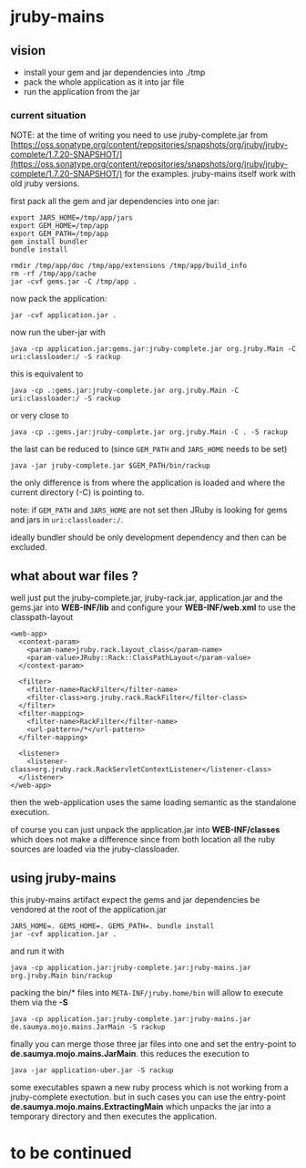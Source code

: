 # jruby-mains

## vision

* install your gem and jar dependencies into ./tmp
* pack the whole application as it into jar file
* run the application from the jar

### current situation

NOTE: at the time of writing you need to use jruby-complete.jar from [https://oss.sonatype.org/content/repositories/snapshots/org/jruby/jruby-complete/1.7.20-SNAPSHOT/](https://oss.sonatype.org/content/repositories/snapshots/org/jruby/jruby-complete/1.7.20-SNAPSHOT/) for the examples. jruby-mains itself work with old jruby versions.

first pack all the gem and jar dependencies into one jar:

	export JARS_HOME=/tmp/app/jars
	export GEM_HOME=/tmp/app
	export GEM_PATH=/tmp/app
	gem install bundler
	bundle install

	rmdir /tmp/app/doc /tmp/app/extensions /tmp/app/build_info
	rm -rf /tmp/app/cache
	jar -cvf gems.jar -C /tmp/app .

now pack the application:

	jar -cvf application.jar .

now run the uber-jar with

	java -cp application.jar:gems.jar:jruby-complete.jar org.jruby.Main -C uri:classloader:/ -S rackup

this is equivalent to

	java -cp .:gems.jar:jruby-complete.jar org.jruby.Main -C uri:classloader:/ -S rackup

or very close to

	java -cp .:gems.jar:jruby-complete.jar org.jruby.Main -C . -S rackup

the last can be reduced to (since ```GEM_PATH``` and ```JARS_HOME``` needs to be set)

    java -jar jruby-complete.jar $GEM_PATH/bin/rackup

the only difference is from where the application is loaded and where the current directory (-C) is pointing to. 

note: if ```GEM_PATH``` and ```JARS_HOME``` are not set then JRuby is looking for gems and jars in ```uri:classloader:/```.

ideally bundler should be only development dependency and then can be excluded.

## what about war files ?

well just put the jruby-complete.jar, jruby-rack.jar, application.jar and the gems.jar into **WEB-INF/lib** and configure your **WEB-INF/web.xml** to use the classpath-layout

    <web-app>
      <context-param>
        <param-name>jruby.rack.layout_class</param-name>
        <param-value>JRuby::Rack::ClassPathLayout</param-value>
      </context-param>

      <filter>
        <filter-name>RackFilter</filter-name>
        <filter-class>org.jruby.rack.RackFilter</filter-class>
      </filter>
      <filter-mapping>
        <filter-name>RackFilter</filter-name>
        <url-pattern>/*</url-pattern>
      </filter-mapping>

      <listener>
        <listener-class>org.jruby.rack.RackServletContextListener</listener-class>
      </listener>
    </web-app>

then the web-application uses the same loading semantic as the standalone execution.

of course you can just unpack the application.jar into **WEB-INF/classes** which does not make a difference since from both location all the ruby sources are loaded via the jruby-classloader.

## using jruby-mains

this jruby-mains artifact expect the gems and jar dependencies be vendored at the root of the application.jar

	JARS_HOME=. GEMS_HOME=. GEMS_PATH=. bundle install
	jar -cvf application.jar .

and run it with

    java -cp application.jar:jruby-complete.jar:jruby-mains.jar org.jruby.Main bin/rackup

packing the bin/* files into ```META-INF/jruby.home/bin``` will allow to execute them via the **-S**

	java -cp application.jar:jruby-complete.jar:jruby-mains.jar de.saumya.mojo.mains.JarMain -S rackup

finally you can merge those three jar files into one and set the entry-point to **de.saumya.mojo.mains.JarMain**. this reduces the execution to

	java -jar application-uber.jar -S rackup

some executables spawn a new ruby process which is not working from a jruby-complete exectution. but in such cases you can use the entry-point **de.saumya.mojo.mains.ExtractingMain** which unpacks the jar into a temporary directory and then executes the application.

# to be continued


